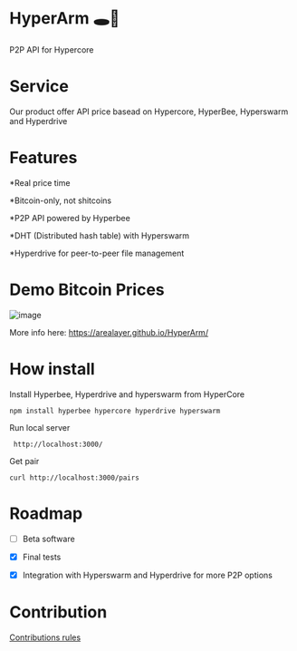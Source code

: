 # HyperArm 🕳️🥊

 P2P API for Hypercore 
 
# Service

Our product offer API price basead on Hypercore, HyperBee, Hyperswarm and Hyperdrive

# Features

*Real price time

*Bitcoin-only, not shitcoins

*P2P API powered by Hyperbee

*DHT (Distributed hash table) with Hyperswarm

*Hyperdrive for peer-to-peer file management

# Demo Bitcoin Prices

![image](https://user-images.githubusercontent.com/83122757/227910229-23a84e4e-03d8-4bd9-be8d-97051adada0c.png)


More info here: https://arealayer.github.io/HyperArm/

# How install

Install Hyperbee, Hyperdrive and hyperswarm from HyperCore

```
npm install hyperbee hypercore hyperdrive hyperswarm
```
Run local server

```
 http://localhost:3000/
```

Get pair 
```
curl http://localhost:3000/pairs
```

# Roadmap

- [ ] Beta software
- [x] Final tests
- [x] Integration with Hyperswarm and Hyperdrive for more P2P options


# Contribution

[Contributions rules](https://github.com/AreaLayer/HyperArm/blob/main/CONTRIBUTING.md)
